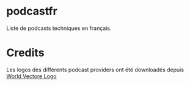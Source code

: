 # podcastfr
Liste de podcasts techniques en français.


# Credits

Les logos des différents podcast providers ont été downloadés depuis [World Vectore Logo](https://worldvectorlogo.com/)
